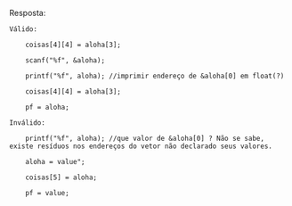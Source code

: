 Resposta:

    Válido:
        
        coisas[4][4] = aloha[3];

        scanf("%f", &aloha);

        printf("%f", aloha); //imprimir endereço de &aloha[0] em float(?)

        coisas[4][4] = aloha[3];

        pf = aloha;

    Inválido:

        printf("%f", aloha); //que valor de &aloha[0] ? Não se sabe, existe resíduos nos endereços do vetor não declarado seus valores.

        aloha = value";

        coisas[5] = aloha;

        pf = value;     